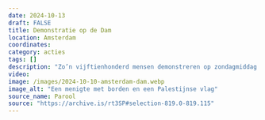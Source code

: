 ```yaml
---
date: 2024-10-13
draft: FALSE
title: Demonstratie op de Dam
location: Amsterdam
coordinates: 
category: acties
tags: []
description: "Zo’n vijftienhonderd mensen demonstreren op zondagmiddag op de Dam in Amsterdam tegen het nietsontziende geweld in Gaza."
video: 
image: /images/2024-10-10-amsterdam-dam.webp
image_alt: "Een menigte met borden en een Palestijnse vlag"
source_name: Parool
source: "https://archive.is/rt3SP#selection-819.0-819.115"
---
```

